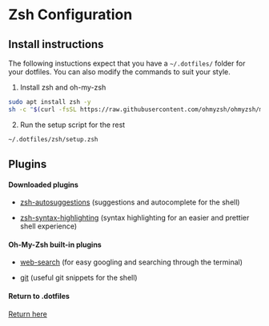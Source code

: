 # **Zsh Configuration**

## Install instructions

The following instuctions expect that you have a `~/.dotfiles/`
folder for your dotfiles. You can also modify the commands to suit your style.

1. Install zsh and oh-my-zsh

```bash
sudo apt install zsh -y
sh -c "$(curl -fsSL https://raw.githubusercontent.com/ohmyzsh/ohmyzsh/master/tools/install.sh)"
```

2. Run the setup script for the rest

```bash
~/.dotfiles/zsh/setup.zsh
```

## Plugins

#### Downloaded plugins

- [zsh-autosuggestions](https://github.com/zsh-users/zsh-autosuggestions/blob/master/INSTALL.md#oh-my-zsh)
  (suggestions and autocomplete for the shell)

- [zsh-syntax-highlighting](https://github.com/zsh-users/zsh-syntax-highlighting/blob/master/INSTALL.md#oh-my-zsh)
  (syntax highlighting for an easier and prettier shell experience)

#### Oh-My-Zsh built-in plugins

- [web-search](https://github.com/ohmyzsh/ohmyzsh/tree/master/plugins/web-search)
  (for easy googling and searching through the terminal)

- [git](https://github.com/ohmyzsh/ohmyzsh/tree/master/plugins/git)
  (useful git snippets for the shell)

#### Return to .dotfiles

[Return here](../)
